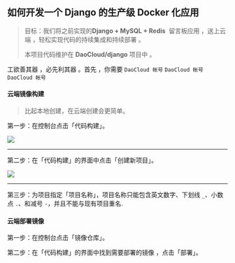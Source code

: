 ## 如何开发一个 Django 的生产级 Docker 化应用

> 目标：我们将之前实现的**Django + MySQL + Redis**  留言板应用 ，送上云端 ，轻松实现代码的持续集成和持续部署 。
> 
> 本项目代码维护在 **DaoCloud/django** 项目中 。



工欲善其器 ，必先利其器 。首先 ，你需要  `DaoCloud 帐号` `DaoCloud 帐号` `DaoCloud 帐号`



#### 云端镜像构建

> 比起本地创建，在云端创建会更简单。

第一步：在控制台点击「代码构建」。

![](http://help.daocloud.io/img/screenshots/features/build-flows/dashboard.png)

---

第二步：在「代码构建」的界面中点击「创建新项目」。

![](http://help.daocloud.io/img/screenshots/features/build-flows/build-flows-index.png)

---

第三步：为项目指定「项目名称」，项目名称只能包含英文数字、下划线 `_`、小数点 `.`、和减号 `-`，并且不能与现有项目重名. 



#### 云端部署镜像

第一步：在控制台点击「镜像仓库」。

第二步：在「代码构建」的界面中找到需要部署的镜像 ，点击「部署」。











